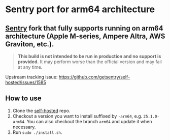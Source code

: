# Sentry port for arm64 architecture

## [Sentry](https://github.com/getsentry) fork that fully supports running on arm64 architecture (Apple M-series, Ampere Altra, AWS Graviton, etc.).

> **This build is not intended to be run in production and no support is provided.** It may perform worse than the official version and may fail at any time.

Upstream tracking issue: https://github.com/getsentry/self-hosted/issues/1585

## How to use

1. Clone the [self-hosted](https://github.com/Sentry-ARM/self-hosted) repo.
2. Checkout a version you want to install suffixed by `-arm64`, e.g. `25.1.0-arm64`. You can also checkout the branch `arm64` and update it when necessary.
3. Run `sudo ./install.sh`.
